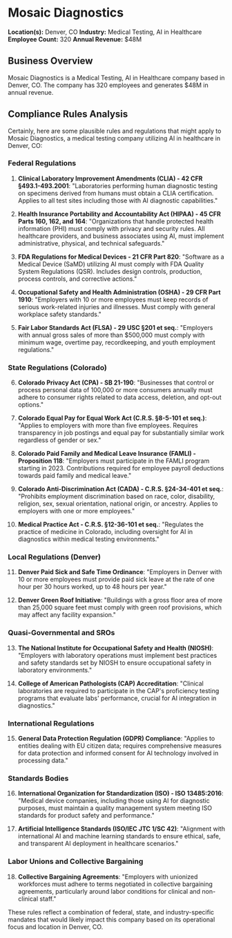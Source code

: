 # Mosaic Diagnostics

**Location(s):** Denver, CO
**Industry:** Medical Testing, AI in Healthcare
**Employee Count:** 320
**Annual Revenue:** $48M

## Business Overview

Mosaic Diagnostics is a Medical Testing, AI in Healthcare company based in Denver, CO. The company has 320 employees and generates $48M in annual revenue.



## Compliance Rules Analysis

Certainly, here are some plausible rules and regulations that might apply to Mosaic Diagnostics, a medical testing company utilizing AI in healthcare in Denver, CO:

### Federal Regulations

1. **Clinical Laboratory Improvement Amendments (CLIA) - 42 CFR §493.1-493.2001**:
   "Laboratories performing human diagnostic testing on specimens derived from humans must obtain a CLIA certification. Applies to all test sites including those with AI diagnostic capabilities."

2. **Health Insurance Portability and Accountability Act (HIPAA) - 45 CFR Parts 160, 162, and 164**:
   "Organizations that handle protected health information (PHI) must comply with privacy and security rules. All healthcare providers, and business associates using AI, must implement administrative, physical, and technical safeguards."

3. **FDA Regulations for Medical Devices - 21 CFR Part 820**:
   "Software as a Medical Device (SaMD) utilizing AI must comply with FDA Quality System Regulations (QSR). Includes design controls, production, process controls, and corrective actions."

4. **Occupational Safety and Health Administration (OSHA) - 29 CFR Part 1910**:
   "Employers with 10 or more employees must keep records of serious work-related injuries and illnesses. Must comply with general workplace safety standards."

5. **Fair Labor Standards Act (FLSA) - 29 USC §201 et seq.**:
   "Employers with annual gross sales of more than $500,000 must comply with minimum wage, overtime pay, recordkeeping, and youth employment regulations."

### State Regulations (Colorado)

6. **Colorado Privacy Act (CPA) - SB 21-190**:
   "Businesses that control or process personal data of 100,000 or more consumers annually must adhere to consumer rights related to data access, deletion, and opt-out options."

7. **Colorado Equal Pay for Equal Work Act (C.R.S. §8-5-101 et seq.)**:
   "Applies to employers with more than five employees. Requires transparency in job postings and equal pay for substantially similar work regardless of gender or sex."

8. **Colorado Paid Family and Medical Leave Insurance (FAMLI) - Proposition 118**:
   "Employers must participate in the FAMLI program starting in 2023. Contributions required for employee payroll deductions towards paid family and medical leave."

9. **Colorado Anti-Discrimination Act (CADA) - C.R.S. §24-34-401 et seq.**:
   "Prohibits employment discrimination based on race, color, disability, religion, sex, sexual orientation, national origin, or ancestry. Applies to employers with one or more employees."

10. **Medical Practice Act - C.R.S. §12-36-101 et seq.**:
    "Regulates the practice of medicine in Colorado, including oversight for AI in diagnostics within medical testing environments."

### Local Regulations (Denver)

11. **Denver Paid Sick and Safe Time Ordinance**:
    "Employers in Denver with 10 or more employees must provide paid sick leave at the rate of one hour per 30 hours worked, up to 48 hours per year."

12. **Denver Green Roof Initiative**:
    "Buildings with a gross floor area of more than 25,000 square feet must comply with green roof provisions, which may affect any facility expansion."

### Quasi-Governmental and SROs

13. **The National Institute for Occupational Safety and Health (NIOSH)**:
    "Employers with laboratory operations must implement best practices and safety standards set by NIOSH to ensure occupational safety in laboratory environments."

14. **College of American Pathologists (CAP) Accreditation**:
    "Clinical laboratories are required to participate in the CAP's proficiency testing programs that evaluate labs' performance, crucial for AI integration in diagnostics."

### International Regulations

15. **General Data Protection Regulation (GDPR) Compliance**:
    "Applies to entities dealing with EU citizen data; requires comprehensive measures for data protection and informed consent for AI technology involved in processing data."

### Standards Bodies

16. **International Organization for Standardization (ISO) - ISO 13485:2016**:
    "Medical device companies, including those using AI for diagnostic purposes, must maintain a quality management system meeting ISO standards for product safety and performance."

17. **Artificial Intelligence Standards (ISO/IEC JTC 1/SC 42)**:
    "Alignment with international AI and machine learning standards to ensure ethical, safe, and transparent AI deployment in healthcare scenarios."

### Labor Unions and Collective Bargaining

18. **Collective Bargaining Agreements**:
    "Employers with unionized workforces must adhere to terms negotiated in collective bargaining agreements, particularly around labor conditions for clinical and non-clinical staff."

These rules reflect a combination of federal, state, and industry-specific mandates that would likely impact this company based on its operational focus and location in Denver, CO.
